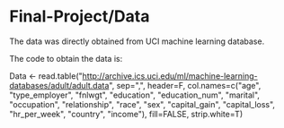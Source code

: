 # Final-Project/Data

The data was directly obtained from UCI machine learning database.

The code to obtain the data is:

Data <- read.table("http://archive.ics.uci.edu/ml/machine-learning-databases/adult/adult.data", sep=",", header=F, col.names=c("age", "type_employer", "fnlwgt", "education", "education_num", "marital", "occupation", "relationship", "race", "sex", "capital_gain", "capital_loss", "hr_per_week", "country", "income"), fill=FALSE, strip.white=T)